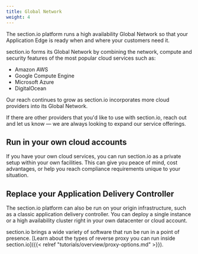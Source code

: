 ```yaml
---
title: Global Network
weight: 4
---
```

The section.io platform runs a high availability Global Network so that your Application Edge is ready when and where your customers need it.

section.io forms its Global Network by combining the network, compute and security features of the most popular cloud services such as:

* Amazon AWS
* Google Compute Engine
* Microsoft Azure
* DigitalOcean

Our reach continues to grow as section.io incorporates more cloud providers into its Global Network.

If there are other providers that you'd like to use with section.io, reach out and let us know — we are always looking to expand our service offerings.

## Run in your own cloud accounts

If you have your own cloud services, you can run section.io as a private setup within your own facilities. This can give you peace of mind, cost advantages, or help you reach compliance requirements unique to your situation.

## Replace your Application Delivery Controller

The section.io platform can also be run on your origin infrastructure, such as a classic application delivery controller. You can deploy a single instance or a high availability cluster right in your own datacenter or cloud account.

section.io brings a wide variety of software that run be run in a point of presence. [Learn about the types of reverse proxy you can run inside section.io]({{< relref "tutorials/overview/proxy-options.md" >}}).